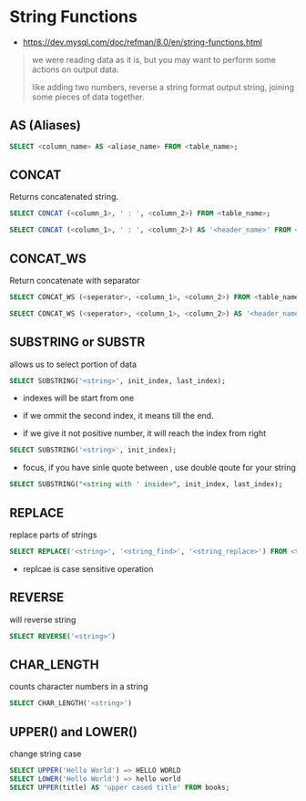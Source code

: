 # String Functions

- <https://dev.mysql.com/doc/refman/8.0/en/string-functions.html>

> we were reading data as it is, but you may want to perform some actions on output data.
>
> like adding two numbers, reverse a string format output string, joining some pieces of data together.

## AS (Aliases)

``` sql
SELECT <column_name> AS <aliase_name> FROM <table_name>;
```

## CONCAT

Returns concatenated string.

``` sql
SELECT CONCAT (<column_1>, ' : ', <column_2>) FROM <table_name>;

SELECT CONCAT (<column_1>, ' : ', <column_2>) AS '<header_name>' FROM <table_name>;
```

## CONCAT_WS

Return concatenate with separator

``` sql
SELECT CONCAT_WS (<seperator>, <column_1>, <column_2>) FROM <table_name>;

SELECT CONCAT_WS (<seperator>, <column_1>, <column_2>) AS '<header_name>' FROM <table_name>;
```

## SUBSTRING or SUBSTR

allows us to select portion of data

``` sql
SELECT SUBSTRING('<string>', init_index, last_index);
```

- indexes will be start from one

- if we ommit the second index, it means till the end.

- if we give it not positive number, it will reach the index from right

``` sql
SELECT SUBSTRING('<string>', init_index);
```

- focus, if you have sinle quote between <string>, use double qoute for your string

``` sql
SELECT SUBSTRING("<string with ' inside>", init_index, last_index);
```

## REPLACE

replace parts of strings

``` sql
SELECT REPLACE('<string>', '<string_find>', '<string_replace>') FROM <table_name>;
```

- replcae is case sensitive operation

## REVERSE

will reverse string

``` sql
SELECT REVERSE('<string>')
```

## CHAR_LENGTH

counts character numbers in a string

``` sql
SELECT CHAR_LENGTH('<string>')
```

## UPPER() and LOWER()

change string case

``` sql
SELECT UPPER('Hello World') => HELLO WORLD
SELECT LOWER('Hello World') => hello world
SELECT UPPER(title) AS 'upper cased title' FROM books;
```
